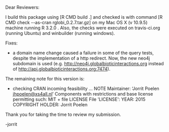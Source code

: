 Dear Reviewers:

I build this package using [R CMD build .] and checked is with command [R CMD check --as-cran rglobi_0.2.7.tar.gz] on my Mac OS X (v 10.9.5) machine running R 3.2.0 . Also, the checks were executed on travis-ci.org (running Ubuntu) and winbuilder (running windows). 

Fixes:
* a domain name change caused a failure in some of the query tests, despite the implementation of a http redirect. Now, the new neo4j subdomain is used (e.g. http://neo4j.globalbioticinteractions.org instead of http://api.globalbioticinteractions.org:7474).

The remaining note for this version is:
* checking CRAN incoming feasibility ... NOTE
Maintainer: ‘Jorrit Poelen <jhpoelen@xs4all.nl>’
Components with restrictions and base license permitting such:
  MIT + file LICENSE
File 'LICENSE':
  YEAR: 2015
  COPYRIGHT HOLDER: Jorrit Poelen

Thank you for taking the time to review my submission.

-jorrit
